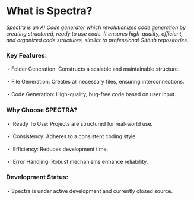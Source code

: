 # What is Spectra?
*Spectra is an AI Code generator which revolutionizes code generation by creating structured, ready to use code. It ensures high-quality, efficient, and organized code structures, similar to professional Github repositories.*

### Key Features:
・Folder Generation: Constructs a scalable and maintainable structure.

・File Generation: Creates all necessary files, ensuring interconnections.

・Code Generation: High-quality, bug-free code based on user input.

### Why Choose SPECTRA?
・ Ready To Use: Projects are structured for real-world use.

・ Consistency: Adheres to a consistent coding style.

・ Efficiency: Reduces development time.

・ Error Handling: Robust mechanisms enhance reliability.

### Development Status:
・Spectra is under active development and currently closed source.
